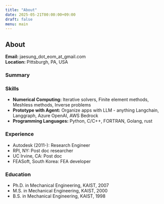 ```yaml
---
title: "About"
date: 2025-05-21T00:00:00+09:00
draft: false
menu: main
---
```


## About

**Email:** jaesung_dot_eom_at_gmail.com  
**Location:** Pittsburgh, PA, USA

### Summary

### Skills
- **Numerical Computing:** Iterative solvers, Finite element methods, Meshless methods, Inverse problems
- **Prototype with Agent:** Organize apps with LLM - anything Langchain, Langgraph, Azure OpenAI, AWS Bedrock
- **Programming Languages:** Python, C/C++, FORTRAN, Golang, rust

### Experience
- Autodesk (2011-): Research Engineer
- RPI, NY: Post doc researcher
- UC Irvine, CA: Post doc
- FEASoft, South Korea: FEA developer

### Education
- Ph.D. in Mechanical Engineering, KAIST, 2007
- M.S. in Mechanical Engineering, KAIST, 2000
- B.S. in Mechanical Engineering, KAIST, 1998
